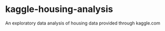 # kaggle-housing-analysis

An exploratory data analysis of housing data provided through kaggle.com
